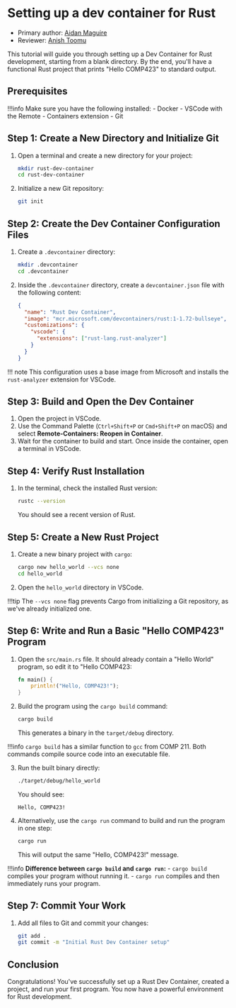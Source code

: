 # Setting up a dev container for Rust

* Primary author: [Aidan Maguire](https://github.com/abmag)
* Reviewer: [Anish Toomu](https://github.com/av2mu)


This tutorial will guide you through setting up a Dev Container for Rust development, starting from a blank directory. By the end, you'll have a functional Rust project that prints "Hello COMP423" to standard output.

## Prerequisites

!!!info
    Make sure you have the following installed:
    - Docker
    - VSCode with the Remote - Containers extension
    - Git


## Step 1: Create a New Directory and Initialize Git

1. Open a terminal and create a new directory for your project:
   ```bash
   mkdir rust-dev-container
   cd rust-dev-container
   ```
2. Initialize a new Git repository:
   ```bash
   git init
   ```

## Step 2: Create the Dev Container Configuration Files

1. Create a `.devcontainer` directory:
   ```bash
   mkdir .devcontainer
   cd .devcontainer
   ```
2. Inside the `.devcontainer` directory, create a `devcontainer.json` file with the following content:
   ```json
   {
     "name": "Rust Dev Container",
     "image": "mcr.microsoft.com/devcontainers/rust:1-1.72-bullseye",
     "customizations": {
       "vscode": {
         "extensions": ["rust-lang.rust-analyzer"]
       }
     }
   }
   ```

!!! note
    This configuration uses a base image from Microsoft and installs the `rust-analyzer` extension for VSCode.


## Step 3: Build and Open the Dev Container

1. Open the project in VSCode.
2. Use the Command Palette (`Ctrl+Shift+P` or `Cmd+Shift+P` on macOS) and select **Remote-Containers: Reopen in Container**.
3. Wait for the container to build and start. Once inside the container, open a terminal in VSCode.

## Step 4: Verify Rust Installation

1. In the terminal, check the installed Rust version:
   ```bash
   rustc --version
   ```
   You should see a recent version of Rust.

## Step 5: Create a New Rust Project

1. Create a new binary project with `cargo`:
   ```bash
   cargo new hello_world --vcs none
   cd hello_world
   ```
2. Open the `hello_world` directory in VSCode.

!!!tip
    The `--vcs none` flag prevents Cargo from initializing a Git repository, as we've already initialized one.


## Step 6: Write and Run a Basic "Hello COMP423" Program

1. Open the `src/main.rs` file. It should already contain a "Hello World" program, so edit it to "Hello COMP423:
   ```rust
   fn main() {
       println!("Hello, COMP423!");
   }
   ```
2. Build the program using the `cargo build` command:
   ```bash
   cargo build
   ```
   This generates a binary in the `target/debug` directory.

!!!info
    ```cargo build``` has a similar function to ```gcc``` from COMP 211. Both commands compile source code into an executable file.

3. Run the built binary directly:
   ```bash
   ./target/debug/hello_world
   ```
   You should see:
   ```
   Hello, COMP423!
   ```

4. Alternatively, use the `cargo run` command to build and run the program in one step:
   ```bash
   cargo run
   ```
   This will output the same "Hello, COMP423!" message.

!!!info
    **Difference between `cargo build` and `cargo run`:**
    - `cargo build` compiles your program without running it.
    - `cargo run` compiles and then immediately runs your program.


## Step 7: Commit Your Work

1. Add all files to Git and commit your changes:
   ```bash
   git add .
   git commit -m "Initial Rust Dev Container setup"
   ```

## Conclusion

Congratulations! You've successfully set up a Rust Dev Container, created a project, and run your first program. You now have a powerful environment for Rust development.
